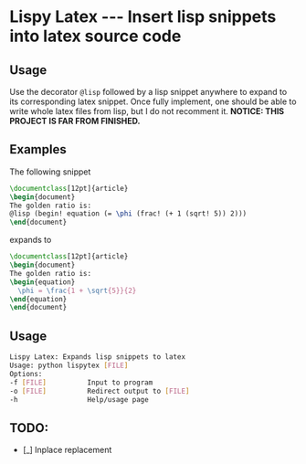 # Lispy Latex --- Insert lisp snippets into latex source code

## Usage

Use the decorator `@lisp` followed by a lisp snippet anywhere to
expand to its corresponding latex snippet. Once fully implement, one
should be able to write whole latex files from lisp, but I do not
recomment it. **NOTICE: THIS PROJECT IS FAR FROM FINISHED.**

## Examples

The following snippet
```latex
\documentclass[12pt]{article}
\begin{document}
The golden ratio is:
@lisp (begin! equation (= \phi (frac! (+ 1 (sqrt! 5)) 2)))
\end{document}
```

expands to
```latex
\documentclass[12pt]{article}
\begin{document}
The golden ratio is:
\begin{equation}
  \phi = \frac{1 + \sqrt{5}}{2}
\end{equation}
\end{document}
```

## Usage

```bash
Lispy Latex: Expands lisp snippets to latex
Usage: python lispytex [FILE]
Options:
-f [FILE]          Input to program
-o [FILE]          Redirect output to [FILE]
-h                 Help/usage page
```

## TODO:

- [_] Inplace replacement
